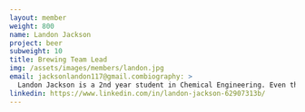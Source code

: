 ```yaml
---
layout: member
weight: 800
name: Landon Jackson
project: beer
subweight: 10
title: Brewing Team Lead
img: /assets/images/members/landon.jpg
email: jacksonlandon117@gmail.combiography: >
  Landon Jackson is a 2nd year student in Chemical Engineering. Even though it is his first year as part of Envision, he is already having a profound impact on the automated brewing project, CHBeer. Within a few months of becoming lead, CHBeer has already synthesized an industrial standard product and gained department and international recognition. He is committed to learning more about the unit operations and chemical processes and their applications within the industry. Landon is dedicated to to his team and believes that hard work and perseverance are key to success.
linkedin: https://www.linkedin.com/in/landon-jackson-62907313b/
---
```

